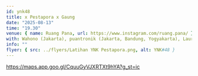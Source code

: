 ```yaml
---
id: ynk48
title: x Pestapora x Gaung
date: "2025-08-13"
time: "19.30"
venue: { name: Ruang Pana, url: https://www.instagram.com/ruang.pana/ }
with: Wahono (Jakarta), puantronik (Jakarta, Bandung, Yogyakarta), Lauren Squire (Melbourne), Sandikala Ensemble (Yogyakarta) & Gumatat Gumitit Gospell (Denpasar)
info: ""
flyer: { src: ../flyers/Latihan YNK Pestapora.png, alt: YNK#48 }
---
```


https://maps.app.goo.gl/CquuGyVJXRTXt9hYA?g_st=ic
